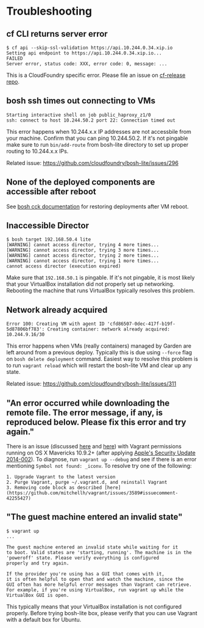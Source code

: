 # Troubleshooting

## cf CLI returns server error

```
$ cf api --skip-ssl-validation https://api.10.244.0.34.xip.io
Setting api endpoint to https://api.10.244.0.34.xip.io...
FAILED
Server error, status code: XXX, error code: 0, message: ...
```

This is a CloudFoundry specific error. Please file an issue on [cf-release repo](https://github.com/cloudfoundry/cf-release).

## bosh ssh times out connecting to VMs

```
Starting interactive shell on job public_haproxy_z1/0
ssh: connect to host 10.244.50.2 port 22: Connection timed out
```

This error happens when 10.244.x.x IP addresses are not accessbile from your machine. Confirm that you can ping 10.244.50.2. If it's not pingable make sure to run `bin/add-route` from bosh-lite directory to set up proper routing to 10.244.x.x IPs.

Related issue: <https://github.com/cloudfoundry/bosh-lite/issues/296>

## None of the deployed components are accessible after reboot

See [bosh cck documentation](bosh-cck.md) for restoring deployments after VM reboot.

## Inaccessible Director

```
$ bosh target 192.168.50.4 lite
[WARNING] cannot access director, trying 4 more times...
[WARNING] cannot access director, trying 3 more times...
[WARNING] cannot access director, trying 2 more times...
[WARNING] cannot access director, trying 1 more times...
cannot access director (execution expired)
```

Make sure that `192.168.50.1` is pingable. If it's not pingable, it is most likely that your VirtualBox installation did not properly set up networking. Rebooting the machine that runs VirtualBox typically resolves this problem.

## Network already acquired

```
Error 100: Creating VM with agent ID 'cfd86507-0dec-417f-b19f-5d87806bf783': Creating container: network already acquired: 10.244.9.16/30
```

This error happens when VMs (really containers) managed by Garden are left around from a previous deploy. Typically this is due using `--force` flag on `bosh delete deployment` command. Easiest way to resolve this problem is to run `vagrant reload` which will restart the bosh-lite VM and clear up any state.

Related issue: <https://github.com/cloudfoundry/bosh-lite/issues/311>

## "An error occurred while downloading the remote file. The error message, if any, is reproduced below. Please fix this error and try again."

There is an issue (discussed [here](https://groups.google.com/a/cloudfoundry.org/forum/m/#!topic/bosh-users/n2qYrpPUJaE) and [here](https://github.com/mitchellh/vagrant/issues/3589)) with Vagrant permissions running on OS X Mavericks 10.9.2+ (after applying [Apple's Security Update 2014-002](http://support.apple.com/en-us/HT202966)). To diagnose, run `vagrant up --debug` and see if there is an error mentioning `Symbol not found: _iconv`. To resolve try one of the following:

	1. Upgrade Vagrant to the latest version
	2. Purge Vagrant, purge ~/.vagrant.d, and reinstall Vagrant
	3. Removing code block as described [here](https://github.com/mitchellh/vagrant/issues/3589#issuecomment-42255427)

## "The guest machine entered an invalid state"

```
$ vagrant up
...

The guest machine entered an invalid state while waiting for it
to boot. Valid states are 'starting, running'. The machine is in the
'poweroff' state. Please verify everything is configured
properly and try again.

If the provider you're using has a GUI that comes with it,
it is often helpful to open that and watch the machine, since the
GUI often has more helpful error messages than Vagrant can retrieve.
For example, if you're using VirtualBox, run vagrant up while the
VirtualBox GUI is open.
```

This typically means that your VirtualBox installation is not configured properly. Before trying bosh-lite box, please verify that you can use Vagrant with a default box for Ubuntu.
